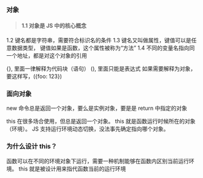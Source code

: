 ### 对象

> #### 1.1 对象是 JS 中的核心概念

1.2 键名都是字符串，需要符合标识名的条件
1.3 键名又叫做属性，键值可以是任意数据类型，
键值如果是函数，这个属性被称为“方法”
1.4 不同的变量名指向同一个地址，都是对这个对象的引用

{}, 里面一律解释为代码块（语句）
(), 里面只能是表达式
如果需要解释为对象，要这样写，({foo: 123})

### 面向对象

new 命令总是返回一个对象，要么是实例对象，要是是 return 中指定的对象

this 在很多场合使用，但总是返回一个对象。
this 就是函数运行时候所在的对象（环境）。
JS 支持运行环境动态切换，没法事先确定指向哪个对象。

### 为什么设计 this？

函数可以在不同的环境对象下运行，需要一种机制能够在函数内区别当前运行环境。
this 就是被设计用来指代函数当前的运行环境
